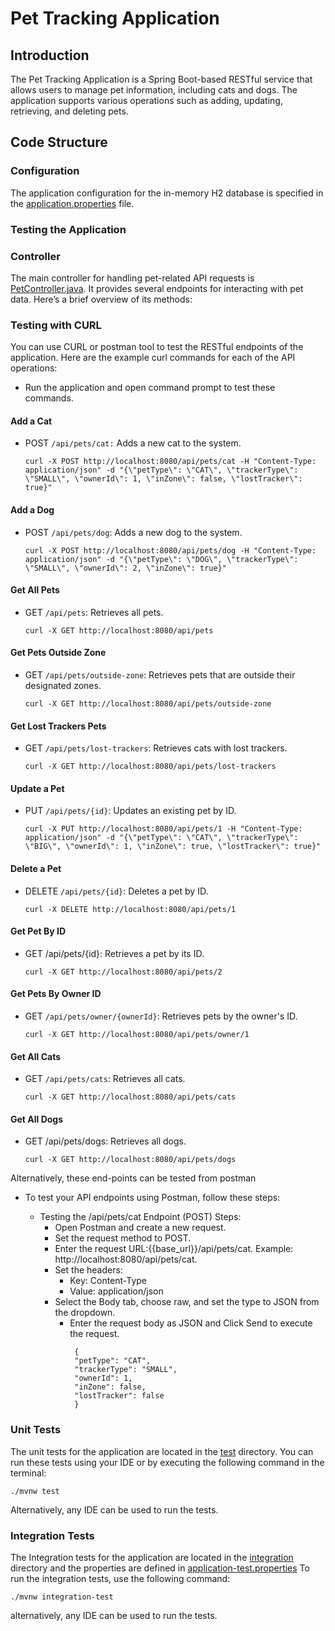 # Pet Tracking Application 

## Introduction

The Pet Tracking Application is a Spring Boot-based RESTful service that allows users to manage pet information, including cats and dogs. The application supports various operations such as adding, updating, retrieving, and deleting pets.

## Code Structure

### Configuration

The application configuration for the in-memory H2 database is specified in the [application.properties](src/main/resources/application.properties) file.

### Testing the Application

### Controller

The main controller for handling pet-related API requests is [PetController.java](src/main/java/com/screening/pettrackingapp/controller/PetController.java). It provides several endpoints for interacting with pet data. Here’s a brief overview of its methods:

### Testing with CURL

You can use CURL or postman tool to test the RESTful endpoints of the application. Here are the example curl commands for each of the API operations:

- Run the application and open command prompt to test these commands.
#### Add a Cat
- POST `/api/pets/cat:` Adds a new cat to the system.
    ```shell
    curl -X POST http://localhost:8080/api/pets/cat -H "Content-Type: application/json" -d "{\"petType\": \"CAT\", \"trackerType\": \"SMALL\", \"ownerId\": 1, \"inZone\": false, \"lostTracker\": true}"
    
    ```

#### Add a Dog
- POST `/api/pets/dog`: Adds a new dog to the system.
    ```shell
    curl -X POST http://localhost:8080/api/pets/dog -H "Content-Type: application/json" -d "{\"petType\": \"DOG\", \"trackerType\": \"SMALL\", \"ownerId\": 2, \"inZone\": true}"
    ```

#### Get All Pets
- GET `/api/pets`: Retrieves all pets.
    ```shell
    curl -X GET http://localhost:8080/api/pets
    ```

#### Get Pets Outside Zone
- GET `/api/pets/outside-zone`: Retrieves pets that are outside their designated zones.
    ```shell
    curl -X GET http://localhost:8080/api/pets/outside-zone
    ```

#### Get Lost Trackers Pets
- GET `/api/pets/lost-trackers`: Retrieves cats with lost trackers.
    ```shell
    curl -X GET http://localhost:8080/api/pets/lost-trackers
    ```

#### Update a Pet
- PUT `/api/pets/{id}`: Updates an existing pet by ID.
    ```shell
    curl -X PUT http://localhost:8080/api/pets/1 -H "Content-Type: application/json" -d "{\"petType\": \"CAT\", \"trackerType\": \"BIG\", \"ownerId\": 1, \"inZone\": true, \"lostTracker\": true}"
    ```

#### Delete a Pet
- DELETE `/api/pets/{id}`: Deletes a pet by ID.
    ```shell
    curl -X DELETE http://localhost:8080/api/pets/1
    ```

#### Get Pet By ID
- GET /api/pets/{id}: Retrieves a pet by its ID.
    ```shell
    curl -X GET http://localhost:8080/api/pets/2
    ```

#### Get Pets By Owner ID
- GET `/api/pets/owner/{ownerId}`: Retrieves pets by the owner's ID.
    ```shell
    curl -X GET http://localhost:8080/api/pets/owner/1
    ```

#### Get All Cats
- GET `/api/pets/cats`: Retrieves all cats.
    ```shell
    curl -X GET http://localhost:8080/api/pets/cats
    ```

#### Get All Dogs
- GET /api/pets/dogs: Retrieves all dogs.
    ```shell
    curl -X GET http://localhost:8080/api/pets/dogs
    ```
Alternatively, these end-points can be tested from postman
- To test your API endpoints using Postman, follow these steps:

  - Testing the /api/pets/cat Endpoint (POST)
     Steps:
     - Open Postman and create a new request.
     - Set the request method to POST.
     - Enter the request URL:{{base_url}}/api/pets/cat. Example:  http://localhost:8080/api/pets/cat.
     - Set the headers:
       - Key: Content-Type
       - Value: application/json
     - Select the Body tab, choose raw, and set the type to JSON from the dropdown.
       - Enter the request body as JSON and Click Send to execute the request.
           ```
            {
            "petType": "CAT",
            "trackerType": "SMALL",
            "ownerId": 1,
            "inZone": false,
            "lostTracker": false
            }
          ```


### Unit Tests

The unit tests for the application are located in the [test](src/test) directory.
You can run these tests using your IDE or by executing the following command in the terminal:
```shell
./mvnw test
```
Alternatively, any IDE can be used to run the tests.

### Integration Tests

The Integration tests for the application are located in the [integration](src/test/java/com/screening/pettrackingapp/integration) directory and the properties are defined in [application-test.properties](src/test/resources/application-test.properties)
To run the integration tests, use the following command:

```shell
./mvnw integration-test
```
alternatively, any IDE can be used to run the tests.